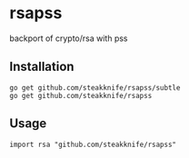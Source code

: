 rsapss
======

backport of crypto/rsa with pss


## Installation

    go get github.com/steakknife/rsapss/subtle
    go get github.com/steakknife/rsapss
  
  
## Usage

    import rsa "github.com/steakknife/rsapss"
